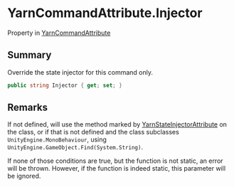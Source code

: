 # YarnCommandAttribute.Injector

Property in [YarnCommandAttribute](/docs/api/csharp/yarn.unity.yarncommandattribute.md)

## Summary


Override the state injector for this command only.


```csharp
public string Injector { get; set; }
```

## Remarks

<p>
If not defined, will use the method marked by <a href="yarn.unity.yarnstateinjectorattribute.md">YarnStateInjectorAttribute</a> on the class, or if that is not
defined and the class subclasses <code>UnityEngine.MonoBehaviour</code>, using
<code>UnityEngine.GameObject.Find(System.String)</code>.
</p> <p>
If none of those conditions are true, but the function is not
static, an error will be thrown. However, if the function is indeed
static, this parameter will be ignored.
</p>

